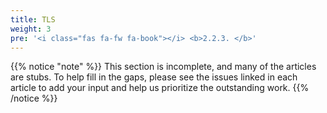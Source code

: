 ```yaml
---
title: TLS
weight: 3
pre: '<i class="fas fa-fw fa-book"></i> <b>2.2.3. </b>'
---
```


{{% notice "note" %}}
This section is incomplete, and many of the articles are stubs. To help fill in
the gaps, please see the issues linked in each article to add your input and
help us prioritize the outstanding work.
{{% /notice %}}
